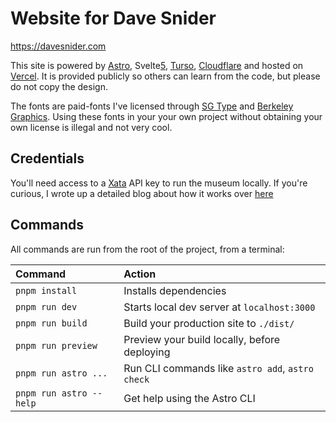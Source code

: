 # Website for Dave Snider

https://davesnider.com

This site is powered by [Astro][0], Svelte[5], [Turso][1], [Cloudflare][7] and hosted on [Vercel][2]. It is provided publicly so others can learn from the code, but please do not copy the design.

The fonts are paid-fonts I've licensed through [SG Type][3] and [Berkeley Graphics][4]. Using these fonts in your your own project without obtaining your own license is illegal and not very cool.

## Credentials

You'll need access to a [Xata][1] API key to run the museum locally. If you're curious, I wrote up a detailed blog about how it works over [here][6]

## Commands

All commands are run from the root of the project, from a terminal:

| Command                 | Action                                           |
| :---------------------- | :----------------------------------------------- |
| `pnpm install`          | Installs dependencies                            |
| `pnpm run dev`          | Starts local dev server at `localhost:3000`      |
| `pnpm run build`        | Build your production site to `./dist/`          |
| `pnpm run preview`      | Preview your build locally, before deploying     |
| `pnpm run astro ...`    | Run CLI commands like `astro add`, `astro check` |
| `pnpm run astro --help` | Get help using the Astro CLI                     |

[0]: https://astro.build/
[1]: https://xata.io
[2]: https://vercel.com
[3]: https://sgtype.com/collections/fonts
[4]: https://berkeleygraphics.com/typefaces/berkeley-mono/
[5]: https://svelte.dev/
[6]: https://www.davesnider.com/posts/screenshot-app
[7]: https://cloudflare.com
